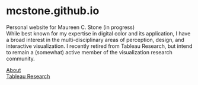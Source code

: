 # mcstone.github.io
Personal website for Maureen C. Stone (in progress)  
While best known for my expertise in digital color and its application, I have a broad interest in the multi-disciplinary areas of perception, design, and interactive visualization. I recently retired from Tableau Research, but intend to remain a (somewhat) active member of the visualization research community.


[About](https://mcstone.github.io/about)  
[Tableau Research](https://research.tableau.com/user/maureen-stone)
